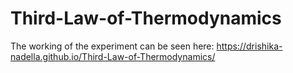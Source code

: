 # Third-Law-of-Thermodynamics

The working of the experiment can be seen here: https://drishika-nadella.github.io/Third-Law-of-Thermodynamics/

